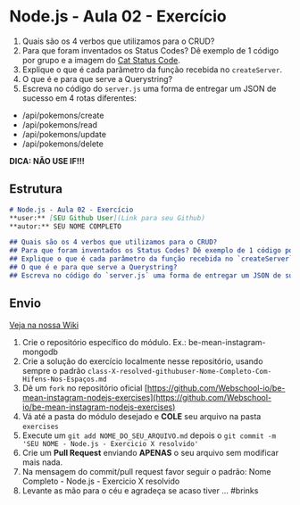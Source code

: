 # Node.js - Aula 02 - Exercício

1. Quais são os 4 verbos que utilizamos para o CRUD?
2. Para que foram inventados os Status Codes? Dê exemplo de 1 código por grupo e a imagem do [Cat Status Code](https://http.cat/).
3. Explique o que é cada parâmetro da função recebida no `createServer`.
4. O que é e para que serve a Querystring?
5. Escreva no código do `server.js` uma forma de entregar um JSON de sucesso em 4 rotas diferentes:

- /api/pokemons/create
- /api/pokemons/read
- /api/pokemons/update
- /api/pokemons/delete

**DICA: NÃO USE IF!!!**

## Estrutura

```md
# Node.js - Aula 02 - Exercício
**user:** [SEU Github User](Link para seu Github)
**autor:** SEU NOME COMPLETO

## Quais são os 4 verbos que utilizamos para o CRUD?
## Para que foram inventados os Status Codes? Dê exemplo de 1 código por grupo e a imagem do [Cat Status Code](https://http.cat/).
## Explique o que é cada parâmetro da função recebida no `createServer`.
## O que é e para que serve a Querystring?
## Escreva no código do `server.js` uma forma de entregar um JSON de sucesso em 4 rotas diferentes:
```


## Envio

[Veja na nossa Wiki](https://github.com/Webschool-io/be-mean-instagram/wiki/Exerc%C3%ADcios)

1. Crie o repositório específico do módulo. Ex.: be-mean-instagram-mongodb
2. Crie a solução do exercício localmente nesse repositório, usando sempre o padrão `class-X-resolved-githubuser-Nome-Completo-Com-Hifens-Nos-Espaços.md`
3. Dê um `fork` no repositório oficial [https://github.com/Webschool-io/be-mean-instagram-nodejs-exercises](https://github.com/Webschool-io/be-mean-instagram-nodejs-exercises)
4. Vá até a pasta do módulo desejado e **COLE** seu arquivo na pasta `exercises`
5. Execute um `git add NOME_DO_SEU_ARQUIVO.md` depois o `git commit -m 'SEU NOME - Node.js - Exercicio X resolvido'`
5. Crie um **Pull Request** enviando **APENAS** o seu arquivo sem modificar mais nada.
6. Na mensagem do commit/pull request favor seguir o padrão: Nome Completo - Node.js - Exercicio X resolvido
7. Levante as mão para o céu e agradeça se acaso tiver ... #brinks
